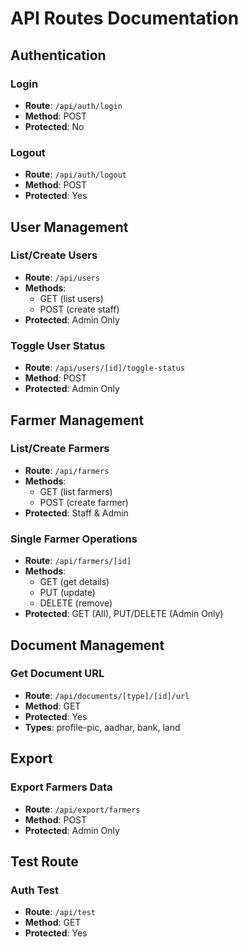 # API Routes Documentation

## Authentication

### Login

-  **Route**: `/api/auth/login`
-  **Method**: POST
-  **Protected**: No

### Logout

-  **Route**: `/api/auth/logout`
-  **Method**: POST
-  **Protected**: Yes

## User Management

### List/Create Users

-  **Route**: `/api/users`
-  **Methods**:
   -  GET (list users)
   -  POST (create staff)
-  **Protected**: Admin Only

### Toggle User Status

-  **Route**: `/api/users/[id]/toggle-status`
-  **Method**: POST
-  **Protected**: Admin Only

## Farmer Management

### List/Create Farmers

-  **Route**: `/api/farmers`
-  **Methods**:
   -  GET (list farmers)
   -  POST (create farmer)
-  **Protected**: Staff & Admin

### Single Farmer Operations

-  **Route**: `/api/farmers/[id]`
-  **Methods**:
   -  GET (get details)
   -  PUT (update)
   -  DELETE (remove)
-  **Protected**: GET (All), PUT/DELETE (Admin Only)

## Document Management

### Get Document URL

-  **Route**: `/api/documents/[type]/[id]/url`
-  **Method**: GET
-  **Protected**: Yes
-  **Types**: profile-pic, aadhar, bank, land

## Export

### Export Farmers Data

-  **Route**: `/api/export/farmers`
-  **Method**: POST
-  **Protected**: Admin Only

## Test Route

### Auth Test

-  **Route**: `/api/test`
-  **Method**: GET
-  **Protected**: Yes
